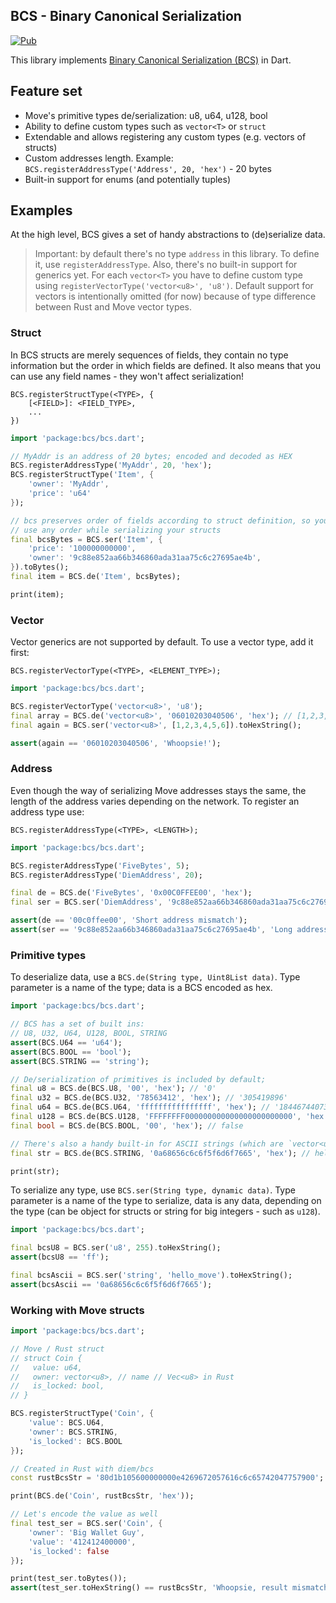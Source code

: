 ## BCS - Binary Canonical Serialization

[![Pub](https://img.shields.io/badge/pub-v0.0.1-blue)](https://pub.dev/packages/bcs)

This library implements [Binary Canonical Serialization (BCS)](https://github.com/diem/bcs) in Dart.

## Feature set

- Move's primitive types de/serialization: u8, u64, u128, bool
- Ability to define custom types such as `vector<T>` or `struct`
- Extendable and allows registering any custom types (e.g. vectors of structs)
- Custom addresses length. Example: `BCS.registerAddressType('Address', 20, 'hex')` - 20 bytes
- Built-in support for enums (and potentially tuples)

## Examples

At the high level, BCS gives a set of handy abstractions to (de)serialize data.

> Important: by default there's no type `address` in this library. To define it, use `registerAddressType`.
> Also, there's no built-in support for generics yet. For each `vector<T>` you have to define custom type
> using `registerVectorType('vector<u8>', 'u8')`. Default support for vectors is intentionally omitted (for now)
> because of type difference between Rust and Move vector types.

### Struct

In BCS structs are merely sequences of fields, they contain no type information but the order in
which fields are defined. It also means that you can use any field names - they won't affect serialization!
```
BCS.registerStructType(<TYPE>, {
    [<FIELD>]: <FIELD_TYPE>,
    ...
})
```

```dart
import 'package:bcs/bcs.dart';

// MyAddr is an address of 20 bytes; encoded and decoded as HEX
BCS.registerAddressType('MyAddr', 20, 'hex');
BCS.registerStructType('Item', {
    'owner': 'MyAddr',
    'price': 'u64'
});

// bcs preserves order of fields according to struct definition, so you're free to
// use any order while serializing your structs
final bcsBytes = BCS.ser('Item', {
    'price': '100000000000',
    'owner': '9c88e852aa66b346860ada31aa75c6c27695ae4b',
}).toBytes();
final item = BCS.de('Item', bcsBytes);

print(item);
```

### Vector

Vector generics are not supported by default. To use a vector type, add it first:
```
BCS.registerVectorType(<TYPE>, <ELEMENT_TYPE>);
```

```dart
import 'package:bcs/bcs.dart';

BCS.registerVectorType('vector<u8>', 'u8');
final array = BCS.de('vector<u8>', '06010203040506', 'hex'); // [1,2,3,4,5,6];
final again = BCS.ser('vector<u8>', [1,2,3,4,5,6]).toHexString();

assert(again == '06010203040506', 'Whoopsie!');
```

### Address

Even though the way of serializing Move addresses stays the same, the length of the address
varies depending on the network. To register an address type use:
```
BCS.registerAddressType(<TYPE>, <LENGTH>);
```

```dart
import 'package:bcs/bcs.dart';

BCS.registerAddressType('FiveBytes', 5);
BCS.registerAddressType('DiemAddress', 20);

final de = BCS.de('FiveBytes', '0x00C0FFEE00', 'hex');
final ser = BCS.ser('DiemAddress', '9c88e852aa66b346860ada31aa75c6c27695ae4b').toHexString();

assert(de == '00c0ffee00', 'Short address mismatch');
assert(ser == '9c88e852aa66b346860ada31aa75c6c27695ae4b', 'Long address mismatch');
```

### Primitive types

To deserialize data, use a `BCS.de(String type, Uint8List data)`. Type parameter is a name of the type; data is a BCS encoded as hex.

```dart
import 'package:bcs/bcs.dart';

// BCS has a set of built ins:
// U8, U32, U64, U128, BOOL, STRING
assert(BCS.U64 == 'u64');
assert(BCS.BOOL == 'bool');
assert(BCS.STRING == 'string');

// De/serialization of primitives is included by default;
final u8 = BCS.de(BCS.U8, '00', 'hex'); // '0'
final u32 = BCS.de(BCS.U32, '78563412', 'hex'); // '305419896'
final u64 = BCS.de(BCS.U64, 'ffffffffffffffff', 'hex'); // '18446744073709551615'
final u128 = BCS.de(BCS.U128, 'FFFFFFFF000000000000000000000000', 'hex'); // '4294967295'
final bool = BCS.de(BCS.BOOL, '00', 'hex'); // false

// There's also a handy built-in for ASCII strings (which are `vector<u8>` under the hood)
final str = BCS.de(BCS.STRING, '0a68656c6c6f5f6d6f7665', 'hex'); // hello_move

print(str);
```

To serialize any type, use `BCS.ser(String type, dynamic data)`. Type parameter is a name of the type to serialize, data is any data, depending on the type (can be object for structs or string for big integers - such as `u128`).

```dart
import 'package:bcs/bcs.dart';

final bcsU8 = BCS.ser('u8', 255).toHexString();
assert(bcsU8 == 'ff');

final bcsAscii = BCS.ser('string', 'hello_move').toHexString();
assert(bcsAscii == '0a68656c6c6f5f6d6f7665');
```

### Working with Move structs

```dart
import 'package:bcs/bcs.dart';

// Move / Rust struct
// struct Coin {
//   value: u64,
//   owner: vector<u8>, // name // Vec<u8> in Rust
//   is_locked: bool,
// }

BCS.registerStructType('Coin', {
    'value': BCS.U64,
    'owner': BCS.STRING,
    'is_locked': BCS.BOOL
});

// Created in Rust with diem/bcs
const rustBcsStr = '80d1b105600000000e4269672057616c6c65742047757900';

print(BCS.de('Coin', rustBcsStr, 'hex'));

// Let's encode the value as well
final test_ser = BCS.ser('Coin', {
    'owner': 'Big Wallet Guy',
    'value': '412412400000',
    'is_locked': false
});

print(test_ser.toBytes());
assert(test_ser.toHexString() == rustBcsStr, 'Whoopsie, result mismatch');
```
